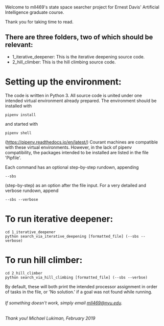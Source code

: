 Welcome to mll469's state space searcher project for Ernest Davis' Artificial Intelligence graduate course.

Thank you for taking time to read. 

## There are three folders, two of which should be relevant:
* 1_iterative_deepener: This is the iterative deepening source code.
* 2_hill_climber: This is the hill climbing source code. 

# Setting up the environment:
The code is written in Python 3.
All source code is united under one intended virtual environment already prepared. The environment should be installed with

    pipenv install 
and started with 

    pipenv shell

(https://pipenv.readthedocs.io/en/latest/)
Courant machines are compatible with these virtual environments. 
However, in the lack of pipenv compatibility, the packages intended to be installed are listed in the file 'Pipfile'.

Each command has an optional step-by-step rundown, appending 
 
    --sbs 
(step-by-step) as an option after the file input.
For a very detailed and verbose rundown, append 

    --sbs --verbose

# To run iterative deepener:
    cd 1_iterative_deepener
    python search_via_iterative_deepening [formatted_file] (--sbs --verbose)

# To run hill climber:
    cd 2_hill_climber
    python search_via_hill_climbing [formatted_file] (--sbs --verbse)

By default, these will both print the intended processor assignment in order of tasks in the file, or 'No solution.' if a goal was not found while running. 

###### If something doesn't work, simply email mll469@nyu.edu.
###### Thank you! Michael Lukiman, February 2019